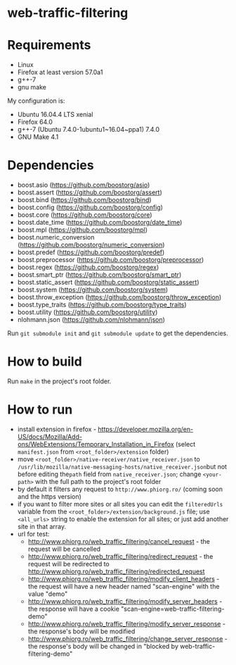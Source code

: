 # web-traffic-filtering

# Requirements
- Linux
- Firefox at least version 57.0a1
- g++-7
- gnu make

My configuration is:
- Ubuntu 16.04.4 LTS xenial
- Firefox 64.0
- g++-7 (Ubuntu 7.4.0-1ubuntu1~16.04~ppa1) 7.4.0
- GNU Make 4.1

# Dependencies
- boost.asio (https://github.com/boostorg/asio)
- boost.assert (https://github.com/boostorg/assert)
- boost.bind (https://github.com/boostorg/bind)
- boost.config (https://github.com/boostorg/config)
- boost.core (https://github.com/boostorg/core)
- boost.date_time (https://github.com/boostorg/date_time)
- boost.mpl (https://github.com/boostorg/mpl)
- boost.numeric_conversion (https://github.com/boostorg/numeric_conversion)
- boost.predef (https://github.com/boostorg/predef)
- boost.preprocessor (https://github.com/boostorg/preprocessor)
- boost.regex (https://github.com/boostorg/regex)
- boost.smart_ptr (https://github.com/boostorg/smart_ptr)
- boost.static_assert (https://github.com/boostorg/static_assert)
- boost.system (https://github.com/boostorg/system)
- boost.throw_exception (https://github.com/boostorg/throw_exception)
- boost.type_traits (https://github.com/boostorg/type_traits)
- boost.utility (https://github.com/boostorg/utility)
- nlohmann.json (https://github.com/nlohmann/json)

Run `git submodule init` and `git submodule update` to get the dependencies.

# How to build
Run `make` in the project's root folder.

# How to run
- install extension in firefox - https://developer.mozilla.org/en-US/docs/Mozilla/Add-ons/WebExtensions/Temporary_Installation_in_Firefox (select `manifest.json` from `<root_folder>/extension` folder)
- move `<root_folder>/native-receiver/native_receiver.json` to `/usr/lib/mozilla/native-messaging-hosts/native_receiver.json`but not before editing the`path` field from `native_receiver.json`; change `<your-path>` with the full path to the project's root folder
- by default it filters any request to `http://www.phiorg.ro/` (coming soon and the https version)
- if you want to filter more sites or all sites you can edit the `filteredUrls` variable from the `<root_folder>/extension/background.js` file; use `<all_urls>` string to enable the extension for all sites; or just add another site in that array.
- url for test:
  - http://www.phiorg.ro/web_traffic_filtering/cancel_request - the request will be cancelled
  - http://www.phiorg.ro/web_traffic_filtering/redirect_request - the request will be redirected to http://www.phiorg.ro/web_traffic_filtering/redirected_request
  - http://www.phiorg.ro/web_traffic_filtering/modify_client_headers - the request will have a new header named "scan-engine" with the value "demo"
  - http://www.phiorg.ro/web_traffic_filtering/modify_server_headers - the response will have a cookie "scan-engine=web-traffic-filtering-demo"
  - http://www.phiorg.ro/web_traffic_filtering/modify_server_response - the response's body will be modified
  - http://www.phiorg.ro/web_traffic_filtering/change_server_response - the response's body will be changed in "blocked by web-traffic-filtering-demo"

